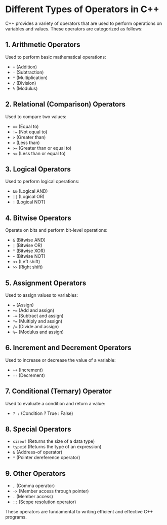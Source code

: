# Different Types of Operators in C++

C++ provides a variety of operators that are used to perform operations on variables and values. These operators are categorized as follows:

## 1. Arithmetic Operators
Used to perform basic mathematical operations:
- `+` (Addition)
- `-` (Subtraction)
- `*` (Multiplication)
- `/` (Division)
- `%` (Modulus)

## 2. Relational (Comparison) Operators
Used to compare two values:
- `==` (Equal to)
- `!=` (Not equal to)
- `>` (Greater than)
- `<` (Less than)
- `>=` (Greater than or equal to)
- `<=` (Less than or equal to)

## 3. Logical Operators
Used to perform logical operations:
- `&&` (Logical AND)
- `||` (Logical OR)
- `!` (Logical NOT)

## 4. Bitwise Operators
Operate on bits and perform bit-level operations:
- `&` (Bitwise AND)
- `|` (Bitwise OR)
- `^` (Bitwise XOR)
- `~` (Bitwise NOT)
- `<<` (Left shift)
- `>>` (Right shift)

## 5. Assignment Operators
Used to assign values to variables:
- `=` (Assign)
- `+=` (Add and assign)
- `-=` (Subtract and assign)
- `*=` (Multiply and assign)
- `/=` (Divide and assign)
- `%=` (Modulus and assign)

## 6. Increment and Decrement Operators
Used to increase or decrease the value of a variable:
- `++` (Increment)
- `--` (Decrement)

## 7. Conditional (Ternary) Operator
Used to evaluate a condition and return a value:
- `? :` (Condition ? True : False)

## 8. Special Operators
- `sizeof` (Returns the size of a data type)
- `typeid` (Returns the type of an expression)
- `&` (Address-of operator)
- `*` (Pointer dereference operator)

## 9. Other Operators
- `,` (Comma operator)
- `->` (Member access through pointer)
- `.` (Member access)
- `::` (Scope resolution operator)

These operators are fundamental to writing efficient and effective C++ programs.
